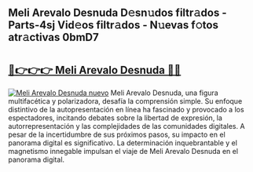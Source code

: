 ## Meli Arevalo Desnuda D𝚎sn𝚞dos filtr𝚊dos - Parts-4sj Vid𝚎os filtr𝚊dos - N𝚞evas f𝚘tos atr𝚊ctivas 0bmD7

# <h2><a href="http://mb74uh.tromn.icu/?c=Meli+Arevalo+Desnuda">🔗👉👉👉 Meli Arevalo Desnuda 🔗🔗</a></h2>

[![Meli Arevalo Desnuda nuevo](https://i.imgur.com/pEAQMta.gif)](http://mb74uh.tromn.icu/?c=Meli+Arevalo+Desnuda)
Meli Arevalo Desnuda, una figura multifacética y polarizadora, desafía la comprensión simple. Su enfoque distintivo de la autopresentación en línea ha fascinado y provocado a los espectadores, incitando debates sobre la libertad de expresión, la autorrepresentación y las complejidades de las comunidades digitales. A pesar de la incertidumbre de sus próximos pasos, su impacto en el panorama digital es significativo. La determinación inquebrantable y el magnetismo innegable impulsan el viaje de Meli Arevalo Desnuda en el panorama digital.

